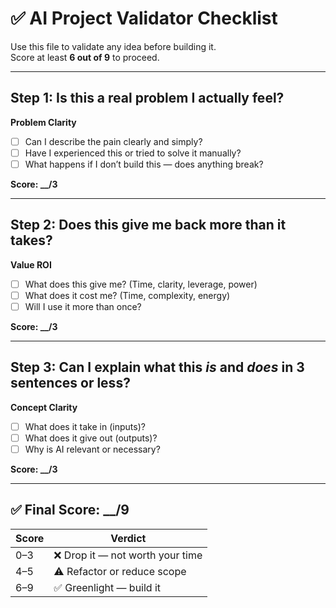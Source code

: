 # ✅ AI Project Validator Checklist

Use this file to validate any idea before building it.  
Score at least **6 out of 9** to proceed.

---

## Step 1: Is this a real problem I actually feel?
**Problem Clarity**

- [ ] Can I describe the pain clearly and simply?
- [ ] Have I experienced this or tried to solve it manually?
- [ ] What happens if I don’t build this — does anything break?

**Score: __/3**

---

## Step 2: Does this give me back more than it takes?
**Value ROI**

- [ ] What does this give me? (Time, clarity, leverage, power)
- [ ] What does it cost me? (Time, complexity, energy)
- [ ] Will I use it more than once?

**Score: __/3**

---

## Step 3: Can I explain what this *is* and *does* in 3 sentences or less?
**Concept Clarity**

- [ ] What does it take in (inputs)?
- [ ] What does it give out (outputs)?
- [ ] Why is AI relevant or necessary?

**Score: __/3**

---

## ✅ Final Score: __/9

| Score     | Verdict                        |
|-----------|--------------------------------|
| 0–3       | ❌ Drop it — not worth your time |
| 4–5       | ⚠️ Refactor or reduce scope      |
| 6–9       | ✅ Greenlight — build it         |

